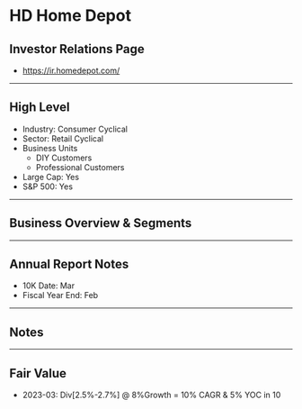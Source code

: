 # HD Home Depot

## Investor Relations Page
- https://ir.homedepot.com/

---

## High Level 

- Industry: Consumer Cyclical
- Sector: Retail Cyclical
- Business Units
  - DIY Customers
  - Professional Customers
- Large Cap: Yes
- S&P 500: Yes

---

## Business Overview & Segments 

---

## Annual Report Notes
- 10K Date: Mar
- Fiscal Year End: Feb


---

## Notes

---

## Fair Value
- 2023-03: Div[2.5%-2.7%] @ 8%Growth = 10% CAGR & 5% YOC in 10
